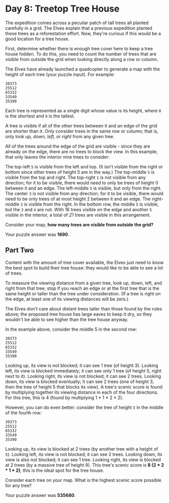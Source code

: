 # Day 8: Treetop Tree House
The expedition comes across a peculiar patch of tall trees all planted carefully in a grid. The Elves explain that a previous expedition planted these trees as a reforestation effort. Now, they're curious if this would be a good location for a tree house.

First, determine whether there is enough tree cover here to keep a tree house hidden. To do this, you need to count the number of trees that are visible from outside the grid when looking directly along a row or column.

The Elves have already launched a quadcopter to generate a map with the height of each tree (your puzzle input). For example:
```
30373
25512
65332
33549
35390
```
Each tree is represented as a single digit whose value is its height, where `0` is the shortest and `9` is the tallest.

A tree is visible if all of the other trees between it and an edge of the grid are shorter than it. Only consider trees in the same row or column; that is, only look *up, down, left, or right* from any given tree.

All of the trees around the edge of the grid are visible - since they are already on the edge, there are no trees to block the view. In this example, that only leaves the interior nine trees to consider:

The top-left `5` is visible from the left and top. (It isn't visible from the right or bottom since other trees of height 5 are in the way.)
The top-middle `5` is visible from the top and right.
The top-right `1` is not visible from any direction; for it to be visible, there would need to only be trees of height 0 between it and an edge.
The left-middle `5` is visible, but only from the right.
The center `3` is not visible from any direction; for it to be visible, there would need to be only trees of at most height 2 between it and an edge.
The right-middle `3` is visible from the right.
In the bottom row, the middle `5` is visible, but the `3` and `4` are not.
With 16 trees visible on the edge and another `5` visible in the interior, a total of *21* trees are visible in this arrangement.

Consider your map; __how many trees are visible from outside the grid?__

Your puzzle answer was __1690__.

## Part Two
Content with the amount of tree cover available, the Elves just need to know the best spot to build their tree house: they would like to be able to see a lot of trees.

To measure the viewing distance from a given tree, look up, down, left, and right from that tree; stop if you reach an edge or at the first tree that is the same height or taller than the tree under consideration. (If a tree is right on the edge, at least one of its viewing distances will be zero.)

The Elves don't care about distant trees taller than those found by the rules above; the proposed tree house has large eaves to keep it dry, so they wouldn't be able to see higher than the tree house anyway.

In the example above, consider the middle 5 in the second row:
```
30373
25512
65332
33549
35390
```
Looking up, its view is not blocked; it can see 1 tree (of height 3).
Looking left, its view is blocked immediately; it can see only 1 tree (of height 5, right next to it).
Looking right, its view is not blocked; it can see 2 trees.
Looking down, its view is blocked eventually; it can see 2 trees (one of height 3, then the tree of height 5 that blocks its view).
A tree's scenic score is found by multiplying together its viewing distance in each of the four directions. For this tree, this is 4 (found by multiplying 1 * 1 * 2 * 2).

However, you can do even better: consider the tree of height `5` in the middle of the fourth row:
```
30373
25512
65332
33549
35390
```
Looking up, its view is blocked at 2 trees (by another tree with a height of `5`).
Looking left, its view is not blocked; it can see 2 trees.
Looking down, its view is also not blocked; it can see 1 tree.
Looking right, its view is blocked at 2 trees (by a massive tree of height 9).
This tree's scenic score is __8 (2 * 2 * 1 * 2)__; this is the ideal spot for the tree house.

Consider each tree on your map. What is the highest scenic score possible for any tree?

Your puzzle answer was __535680__.